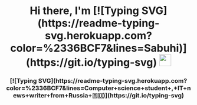 <h1 align="center">Hi there, I'm <a href="https://daniilshat.ru/" target="_blank"></a> [![Typing SVG](https://readme-typing-svg.herokuapp.com?color=%2336BCF7&lines=Sabuhi)](https://git.io/typing-svg)
<img src="https://github.com/blackcater/blackcater/raw/main/images/Hi.gif" height="32"/></h1>
<h3 align="center">[![Typing SVG](https://readme-typing-svg.herokuapp.com?color=%2336BCF7&lines=Computer+science+student+,+IT+news+writer+from+Russia+🇷🇺)](https://git.io/typing-svg)</h3>
